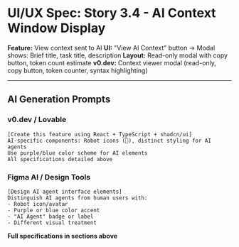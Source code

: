 # UI/UX Spec: Story 3.4 - AI Context Window Display
**Feature:** View context sent to AI
**UI:** "View AI Context" button → Modal shows: Brief title, task title, description
**Layout:** Read-only modal with copy button, token count estimate
**v0.dev:** Context viewer modal (read-only, copy button, token counter, syntax highlighting)

---

## AI Generation Prompts

### v0.dev / Lovable
```
[Create this feature using React + TypeScript + shadcn/ui]
AI-specific components: Robot icons (🤖), distinct styling for AI agents
Use purple/blue color scheme for AI elements
All specifications detailed above
```

### Figma AI / Design Tools
```
[Design AI agent interface elements]
Distinguish AI agents from human users with:
- Robot icon/avatar
- Purple or blue color accent
- "AI Agent" badge or label
- Different visual treatment
```

**Full specifications in sections above**
